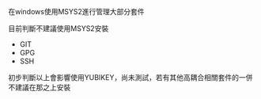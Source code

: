 在windows使用MSYS2進行管理大部分套件

目前判斷不建議使用MSYS2安裝

* GIT
* GPG
* SSH

初步判斷以上會影響使用YUBIKEY，尚未測試，若有其他高耦合相關套件的一併不建議在那之上安裝
